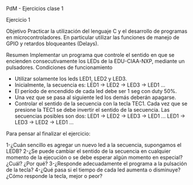 PdM - Ejercicios clase 1

Ejercicio 1 

Objetivo
Practicar la utilización del lenguaje C y el desarrollo de programas en microcontroladores. En particular utilizar las funciones de manejo de GPIO y retardos bloqueantes (Delays).

Resumen
Implementar un programa que controle el sentido en que se encienden consecutivamente los LEDs de la EDU-CIAA-NXP, mediante un pulsadores.
Condiciones de funcionamiento
- Utilizar solamente los leds LED1, LED2 y LED3.
- Inicialmente, la secuencia es: LED1 -> LED2 -> LED3 -> LED1 ...
- El período de encendido de cada led debe ser 1 seg con duty 50%.
- Una vez que se pasa al siguiente led los demás deberán apagarse.
- Controlar el sentido de la secuencia con la tecla TEC1.  Cada vez que se presione la TEC1 se debe invertir el sentido de la secuencia. Las secuencias posibles son dos:
LED1 -> LED2 -> LED3 -> LED1 ...
LED1 -> LED3 -> LED2 -> LED1 ...


Para pensar al finalizar el ejercicio:

1-¿Cuán sencillo es agregar un nuevo led a la secuencia, supongamos el LEDB?
2-¿Se puede cambiar el sentido de la secuencia en cualquier momento de la ejecución  o se debe esperar algún momento en especial? ¿Cuál? ¿Por qué?
3-¿Responde adecuadamente el programa a la pulsación de la tecla? 
4-¿Qué pasa si el tiempo de cada led aumenta o disminuye? ¿Cómo responde la tecla, mejor o peor?

